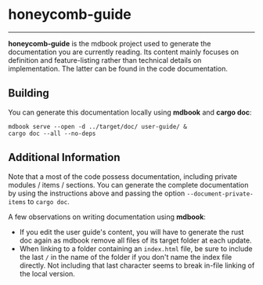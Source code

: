 # honeycomb-guide

---

**honeycomb-guide** is the mdbook project used to generate the documentation you are currently reading. Its content
mainly focuses on definition and feature-listing rather than technical details on implementation. The latter can be
found in the code documentation.

## Building

You can generate this documentation locally using **mdbook** and **cargo doc**:

```shell
mdbook serve --open -d ../target/doc/ user-guide/ &
cargo doc --all --no-deps
```

## Additional Information

Note that a most of the code possess documentation, including private modules / items / sections. You can generate
the complete documentation by using the instructions above and passing the option `--document-private-items`
to `cargo doc`.

A few observations on writing documentation using **mdbook**:

- If you edit the user guide's content, you will have to generate the rust doc again as mdbook remove all files of its
  target folder at each update.
- When linking to a folder containing an `index.html` file, be sure to include the last `/` in the name of the folder
  if you don't name the index file directly. Not including that last character seems to break in-file linking of the
  local version.